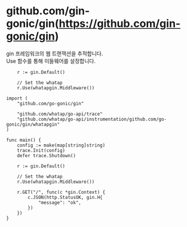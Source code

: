 # github.com/gin-gonic/gin(https://github.com/gin-gonic/gin)

gin 프레임워크의 웹 트랜잭션을 추적합니다.  
Use 함수를 통해 미들웨어를 설정합니다.

```
    r := gin.Default()
    
    // Set the whatap
    r.Use(whatapgin.Middleware())
```


```
import (
    "github.com/go-gonic/gin"
    
    "github.com/whatap/go-api/trace"
    "github.com/whatap/go-api/instrumentation/github.com/go-gonic/gin/whatapgin"
)

func main() {
    config := make(map[string]string)
    trace.Init(config)
    defer trace.Shutdown()
    
    r := gin.Default()
    
    // Set the whatap
    r.Use(whatapgin.Middleware())
    
    r.GET("/", func(c *gin.Context) {
        c.JSON(http.StatusOK, gin.H{
            "message": "ok",
        })
    })
}
```